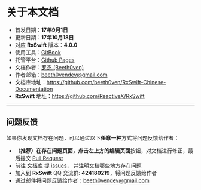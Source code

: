 # 关于本文档

* 首发日期：**17年9月1日**
* 更新日期：**17年10月18日**
* 对应 **RxSwift** 版本：**4.0.0**
* 使用工具：[GitBook](https://www.gitbook.com)
* 托管平台：[Github Pages](https://pages.github.com)
* 文档作者：[罗杰 (Beeth0ven)](https://github.com/beeth0ven)
* 作者邮箱：<beeth0vendev@gmail.com>
* 文档库地址：https://github.com/beeth0ven/RxSwift-Chinese-Documentation
* **RxSwift** 地址：https://github.com/ReactiveX/RxSwift

---

## 问题反馈

如果你发现文档存在问题，可以通过以下**任意一种**方式将问题反馈给作者：
  * **（推荐）**在存在问题页面，点击左上方的**编辑页面**按钮，对文档进行修正，最后提交 [Pull Request](https://help.github.com/articles/about-pull-requests/)
  * 前往 [文档库](https://github.com/beeth0ven/RxSwift-Chinese-Documentation) 提 [issues](https://github.com/beeth0ven/RxSwift-Chinese-Documentation/issues)， 并注明文档哪些地方存在问题
  * 加入到 **RxSwift** QQ 交流群: **424180219**，将问题反馈给作者
  * 通过邮件将问题反馈给作者：<beeth0vendev@gmail.com>
